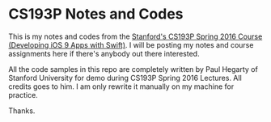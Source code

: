 # CS193P Notes and Codes

This is my notes and codes from the [Stanford's CS193P Spring 2016 Course (Developing iOS 9 Apps with Swift)](https://itunes.apple.com/us/course/developing-ios-9-apps-swift/id1104579961).
I will be posting my notes and course assignments here if there's anybody out there interested.

All the code samples in this repo are completely written by Paul Hegarty of Stanford University for demo during CS193P Spring 2016 Lectures. All credits goes to him. I am only rewrite it manually on my machine for practice.

Thanks.

